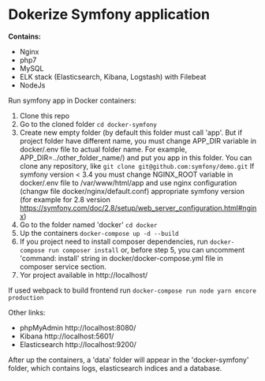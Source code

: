# Dokerize Symfony application

**Contains:**
- Nginx
- php7
- MySQL
- ELK stack (Elasticsearch, Kibana, Logstash) with Filebeat
- NodeJs

Run symfony app in Docker containers:

1. Clone this repo
2. Go to the cloned folder
`cd docker-symfony`
3. Create new empty folder (by default this folder must call 'app'. But if project folder have different name, you must change APP_DIR variable in docker/.env file to actual folder name. For example, APP_DIR=../other_folder_name/) and put you app in this folder. 
You can clone any repository, like `git clone git@github.com:symfony/demo.git`
If symfony version < 3.4 you must change NGINX_ROOT variable in docker/.env file to /var/www/html/app and use nginx configuration (changw file docker/nginx/default.conf) appropriate symfony version (for example for 2.8 version https://symfony.com/doc/2.8/setup/web_server_configuration.html#nginx)
4. Go to the folder named 'docker' 
`cd docker`
5. Up the containers
`docker-compose up -d --build`
6. If you project need to install composer dependencies, run
`docker-compose run composer install`
or, before step 5, you can uncomment 'command: install' string in docker/docker-compose.yml file in composer service section.
7. Yor project available in http://localhost/

If used webpack to build frontend run `docker-compose run node yarn encore production`

Other links:
* phpMyAdmin http://localhost:8080/
* Kibana http://localhost:5601/
* Elasticsearch http://localhost:9200/

After up the containers, a 'data' folder will appear in the 'docker-symfony' folder, which contains logs, elasticsearch indices and a database.
